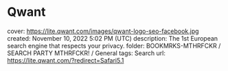 # Qwant

cover: https://lite.qwant.com/images/qwant-logo-seo-facebook.jpg
created: November 10, 2022 5:02 PM (UTC)
description: The 1st European search engine that respects your privacy.
folder: BOOKMRKS-MTHRFCKR / SEARCH PARTY MTHRFCKR! / General
tags: Search
url: https://lite.qwant.com/?redirect=Safari5.1